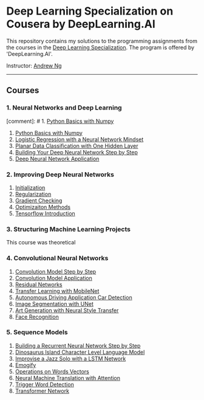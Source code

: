 # Deep Learning Specialization on Cousera by DeepLearning.AI

This repository contains my solutions to the programming assignments from the courses in the [Deep Learning Specialization](https://www.coursera.org/specializations/deep-learning). The program is offered by 'DeepLearning.AI'.

Instructor: [Andrew Ng](https://www.coursera.org/instructor/andrewng)

---

## Courses

### 1. Neural Networks and Deep Learning 

[comment]: # 1. [Python Basics with Numpy](https://github.com/IsaiasGutierrezCruz/DeepLearningSpecialization/tree/main/1NeuralNetworksandDeepLearning/1Python_Basics_with_numpy)
1. [Python Basics with Numpy](https://nbviewer.org/github/IsaiasGutierrezCruz/DeepLearningSpecialization/blob/main/1NeuralNetworksandDeepLearning/1Python_Basics_with_numpy/1Python_Basics_with_Numpy.ipynb)
2. [Logistic Regression with a Neural Network Mindset](https://github.com/IsaiasGutierrezCruz/DeepLearningSpecialization/tree/main/1NeuralNetworksandDeepLearning/2LogisticRegression)
3. [Planar Data Classification with One Hidden Layer](https://github.com/IsaiasGutierrezCruz/DeepLearningSpecialization/tree/main/1NeuralNetworksandDeepLearning/3PlanarDataClassificationWithOneHiddenLayer)
4. [Building Your Deep Neural Network Step by Step](https://github.com/IsaiasGutierrezCruz/DeepLearningSpecialization/tree/main/1NeuralNetworksandDeepLearning/4BuildingYourDeepNeuralNetworkStepbyStep)
5. [Deep Neural Network Application](https://github.com/IsaiasGutierrezCruz/DeepLearningSpecialization/tree/main/1NeuralNetworksandDeepLearning/5DeepNeuralNetworkApplication)

### 2. Improving Deep Neural Networks
1. [Initialization](https://github.com/IsaiasGutierrezCruz/DeepLearningSpecialization/tree/main/2ImprovingDeepNeuralNetworks/1Initialization)
2. [Regularization](https://github.com/IsaiasGutierrezCruz/DeepLearningSpecialization/tree/main/2ImprovingDeepNeuralNetworks/2Regularization)
3. [Gradient Checking](https://github.com/IsaiasGutierrezCruz/DeepLearningSpecialization/tree/main/2ImprovingDeepNeuralNetworks/3GradientChecking)
4. [Optimizaiton Methods](https://github.com/IsaiasGutierrezCruz/DeepLearningSpecialization/tree/main/2ImprovingDeepNeuralNetworks/4OptimizationMethods)
5. [Tensorflow Introduction](https://github.com/IsaiasGutierrezCruz/DeepLearningSpecialization/tree/main/2ImprovingDeepNeuralNetworks/5Tensorflow_introduction)

### 3. Structuring Machine Learning Projects
This course was theoretical

### 4. Convolutional Neural Networks
1. [Convolution Model Step by Step](https://github.com/IsaiasGutierrezCruz/DeepLearningSpecialization/blob/main/3ConvolutionalNeuralNetworks/Week1/Convolution_model_Step_by_Step_v1.ipynb)
2. [Convolution Model Application](https://github.com/IsaiasGutierrezCruz/DeepLearningSpecialization/blob/main/3ConvolutionalNeuralNetworks/Week1/Convolution_model_Application.ipynb)
3. [Residual Networks](https://github.com/IsaiasGutierrezCruz/DeepLearningSpecialization/tree/main/3ConvolutionalNeuralNetworks/Week2/ResidualNetworks)
4. [Transfer Learning with MobileNet](https://github.com/IsaiasGutierrezCruz/DeepLearningSpecialization/tree/main/3ConvolutionalNeuralNetworks/Week2/TransferLearningWithMobileNet)
5. [Autonomous Driving Application Car Detection](https://github.com/IsaiasGutierrezCruz/DeepLearningSpecialization/tree/main/3ConvolutionalNeuralNetworks/Week3/CarDetectionWithYOLO)
6. [Image Segmentation with UNet](https://github.com/IsaiasGutierrezCruz/DeepLearningSpecialization/tree/main/3ConvolutionalNeuralNetworks/Week3/ImageSegmentationwithUNet)
7. [Art Generation with Neural Style Transfer](https://github.com/IsaiasGutierrezCruz/DeepLearningSpecialization/tree/main/3ConvolutionalNeuralNetworks/Week4/ArtGenerationWithNeuralStyleTransfer)
8. [Face Recognition](https://github.com/IsaiasGutierrezCruz/DeepLearningSpecialization/tree/main/3ConvolutionalNeuralNetworks/Week4/FaceRecognition)

### 5. Sequence Models 
1. [Building a Recurrent Neural Network Step by Step](https://github.com/IsaiasGutierrezCruz/DeepLearningSpecialization/tree/main/4SequenceModels/Week1/BuildingYourRecurrentNeuralNetworkStepbyStep)
2. [Dinosaurus Island Character Level Language Model](https://github.com/IsaiasGutierrezCruz/DeepLearningSpecialization/tree/main/4SequenceModels/Week1/DinosaurIslandCharacterLevelLanguageModeling)
3. [Improvise a Jazz Solo with a LSTM Network](https://github.com/IsaiasGutierrezCruz/DeepLearningSpecialization/tree/main/4SequenceModels/Week1/JazzImprovisationwithLSTM)
4. [Emogify](https://github.com/IsaiasGutierrezCruz/DeepLearningSpecialization/tree/main/4SequenceModels/Week2/Emogify)
5. [Operations on Words Vectors](https://github.com/IsaiasGutierrezCruz/DeepLearningSpecialization/tree/main/4SequenceModels/Week2/OperationsOnWordVectors)
6. [Neural Machine Translation with Attention](https://github.com/IsaiasGutierrezCruz/DeepLearningSpecialization/tree/main/4SequenceModels/Week3/NeuralMachineTranslation)
7. [Trigger Word Detection](https://nbviewer.org/github/IsaiasGutierrezCruz/DeepLearningSpecialization/blob/main/4SequenceModels/Week3/TriggerWordDetection/Trigger_word_detection_v2a.ipynb)
8. [Transformer Network](https://github.com/IsaiasGutierrezCruz/DeepLearningSpecialization/tree/main/4SequenceModels/Week4/TransformerNetwork)

